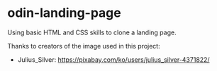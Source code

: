 # odin-landing-page

Using basic HTML and CSS skills to clone a landing page.

Thanks to creators of the image used in this project:

- Julius_Silver: https://pixabay.com/ko/users/julius_silver-4371822/
